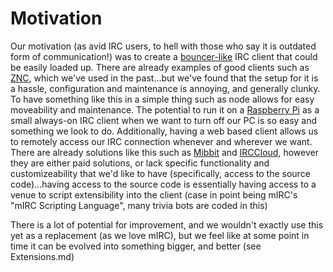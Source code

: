 Motivation
==========

Our motivation (as avid IRC users, to hell with those who say it is outdated form of communication!) was to create a [bouncer-like](http://lmgtfy.com/?q=irc%20bouncer) IRC client that could be easily loaded up. There are already examples of good clients such as [ZNC](), which we've used in the past...but we've found that the setup for it is a hassle, configuration and maintenance is annoying, and generally clunky. To have something like this in a simple thing such as node allows for easy moveability and maintenance. The potential to run it on a [Raspberry Pi](http://raspberrypi.org) as a small always-on IRC client when we want to turn off our PC is so easy and something we look to do. Additionally, having a web based client allows us to remotely access our IRC connection whenever and wherever we want. There are already solutions like this such as [Mibbit](http://mibbit.org) and [IRCCloud](http://irccloud.com), however they are either paid solutions, or lack specific functionality and customizeability that we'd like to have (specifically, access to the source code)...having access to the source code is essentially having access to a venue to script extensibility into the client (case in point being mIRC's "mIRC Scripting Language", many trivia bots are coded in this)

There is a lot of potential for improvement, and we wouldn't exactly use this yet as a replacement (as we love mIRC), but we feel like at some point in time it can be evolved into something bigger, and better (see Extensions.md)